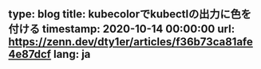 type: blog
title: kubecolorでkubectlの出力に色を付ける
timestamp: 2020-10-14 00:00:00
url: https://zenn.dev/dty1er/articles/f36b73ca81afe4e87dcf
lang: ja
---
